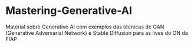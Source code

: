 # Mastering-Generative-AI
Material sobre Generative AI com exemplos das técnicas de GAN (Generative Adversarial Network) e Stable Diffusion para as lives do ON da FIAP
